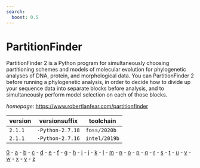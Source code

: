 ```yaml
---
search:
  boost: 0.5
---
```

# PartitionFinder

PartitionFinder 2 is a Python program for simultaneously choosing partitioning schemes and models of molecular evolution for phylogenetic analyses of DNA, protein, and morphological data. You can PartitionFinder 2 before running a phylogenetic analysis, in order to decide how to divide up your sequence data into separate blocks before analysis, and to simultaneously perform model selection on each of those blocks.

*homepage*: <https://www.robertlanfear.com/partitionfinder>

version | versionsuffix | toolchain
--------|---------------|----------
``2.1.1`` | ``-Python-2.7.18`` | ``foss/2020b``
``2.1.1`` | ``-Python-2.7.16`` | ``intel/2019b``

[0](../0/index.md) - [a](../a/index.md) - [b](../b/index.md) - [c](../c/index.md) - [d](../d/index.md) - [e](../e/index.md) - [f](../f/index.md) - [g](../g/index.md) - [h](../h/index.md) - [i](../i/index.md) - [j](../j/index.md) - [k](../k/index.md) - [l](../l/index.md) - [m](../m/index.md) - [n](../n/index.md) - [o](../o/index.md) - [p](../p/index.md) - [q](../q/index.md) - [r](../r/index.md) - [s](../s/index.md) - [t](../t/index.md) - [u](../u/index.md) - [v](../v/index.md) - [w](../w/index.md) - [x](../x/index.md) - [y](../y/index.md) - [z](../z/index.md)

